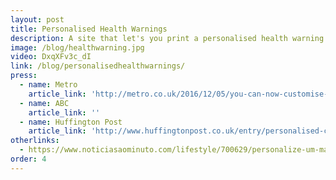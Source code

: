 ```yaml
---
layout: post
title: Personalised Health Warnings
description: A site that let's you print a personalised health warning label for your loved one's cigarettes.
image: /blog/healthwarning.jpg
video: DxqXFv3c_dI
link: /blog/personalisedhealthwarnings/
press:
  - name: Metro
    article_link: 'http://metro.co.uk/2016/12/05/you-can-now-customise-your-own-cigarette-packets-which-is-nice-6302293/'
  - name: ABC
    article_link: ''
  - name: Huffington Post
    article_link: 'http://www.huffingtonpost.co.uk/entry/personalised-cigarette-packets-quit-smoking_uk_5846909ce4b06a503248fefe'
otherlinks:
  - https://www.noticiasaominuto.com/lifestyle/700629/personalize-um-maco-de-tabaco-para-desincentivar-fumadores
order: 4
---
```

